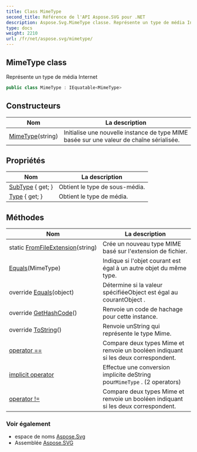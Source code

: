 ```yaml
---
title: Class MimeType
second_title: Référence de l'API Aspose.SVG pour .NET
description: Aspose.Svg.MimeType classe. Représente un type de média Internet
type: docs
weight: 2210
url: /fr/net/aspose.svg/mimetype/
---
```

## MimeType class

Représente un type de média Internet

```csharp
public class MimeType : IEquatable<MimeType>
```

## Constructeurs

| Nom | La description |
| --- | --- |
| [MimeType](mimetype/)(string) | Initialise une nouvelle instance de type MIME basée sur une valeur de chaîne sérialisée. |

## Propriétés

| Nom | La description |
| --- | --- |
| [SubType](../../aspose.svg/mimetype/subtype/) { get; } | Obtient le type de sous-média. |
| [Type](../../aspose.svg/mimetype/type/) { get; } | Obtient le type de média. |

## Méthodes

| Nom | La description |
| --- | --- |
| static [FromFileExtension](../../aspose.svg/mimetype/fromfileextension/)(string) | Crée un nouveau type MIME basé sur l'extension de fichier. |
| [Equals](../../aspose.svg/mimetype/equals/#equals)(MimeType) | Indique si l'objet courant est égal à un autre objet du même type. |
| override [Equals](../../aspose.svg/mimetype/equals/#equals_1)(object) | Détermine si la valeur spécifiéeObject est égal au courantObject . |
| override [GetHashCode](../../aspose.svg/mimetype/gethashcode/)() | Renvoie un code de hachage pour cette instance. |
| override [ToString](../../aspose.svg/mimetype/tostring/)() | Renvoie unString qui représente le type Mime. |
| [operator ==](../../aspose.svg/mimetype/op_equality/) | Compare deux types Mime et renvoie un booléen indiquant si les deux correspondent. |
| [implicit operator](../../aspose.svg/mimetype/op_implicit/#op_implicit) | Effectue une conversion implicite deString pour`MimeType` . (2 operators) |
| [operator !=](../../aspose.svg/mimetype/op_inequality/) | Compare deux types Mime et renvoie un booléen indiquant si les deux correspondent. |

### Voir également

* espace de noms [Aspose.Svg](../../aspose.svg/)
* Assemblée [Aspose.SVG](../../)


